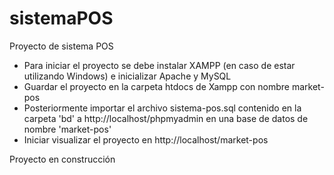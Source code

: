 # sistemaPOS
Proyecto de sistema POS

- Para iniciar el proyecto se debe instalar XAMPP (en caso de estar utilizando Windows) e inicializar Apache y MySQL
- Guardar el proyecto en la carpeta htdocs de Xampp con nombre market-pos  
- Posteriormente importar el archivo sistema-pos.sql contenido en la carpeta 'bd' a http://localhost/phpmyadmin en una base de datos de nombre 'market-pos'
- Iniciar visualizar el proyecto en http://localhost/market-pos

Proyecto en construcción
